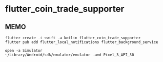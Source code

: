 # flutter_coin_trade_supporter

## MEMO
```
flutter create -i swift -a kotlin flutter_coin_trade_supporter
flutter pub add flutter_local_notifications flutter_background_service

open -a Simulator
~/Library/Android/sdk/emulator/emulator -avd Pixel_3_API_30
```

